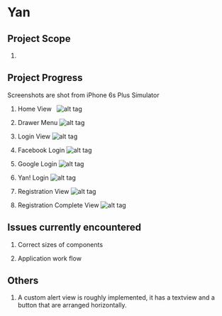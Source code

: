 # Yan


## Project Scope

1.


## Project Progress

Screenshots are shot from iPhone 6s Plus Simulator

1. Home View 
&nbsp;
![alt tag](http://i.imgur.com/rCXnUIM.png)

2. Drawer Menu 
![alt tag](http://i.imgur.com/7qyRiWh.png)

3. Login View 
![alt tag](http://i.imgur.com/721f0SC.png)

4. Facebook Login 
![alt tag](http://i.imgur.com/tUtnbia.png)

5. Google Login 
![alt tag](http://i.imgur.com/JXEsXDG.png)

6. Yan! Login 
![alt tag](http://i.imgur.com/9Zyq6Y4.png)

7. Registration View 
![alt tag](http://i.imgur.com/QlT81Hc.png)

8. Registration Complete View 
![alt tag](http://i.imgur.com/PD7wf6z.png)


## Issues currently encountered

1. Correct sizes of components

2. Application work flow



## Others

1. A custom alert view is roughly implemented, it has a textview and a button that are arranged horizontally.